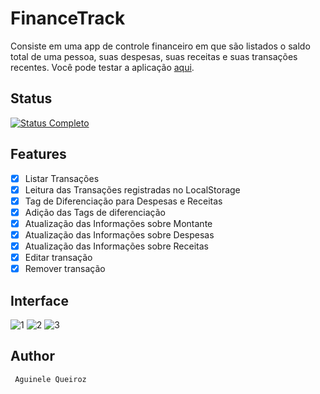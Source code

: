 # FinanceTrack
Consiste em uma app de controle financeiro em que são listados o saldo total de uma pessoa, suas despesas, suas receitas e suas transações recentes.
Você pode testar a aplicação [aqui](https://aguinelequeiroz.github.io/finance-control/).

## Status
[![Status Completo](https://img.shields.io/badge/STATUS-COMPLETO-green?style=for-the-badge)]()

## Features
- [x] Listar Transações
- [x] Leitura das Transações registradas no LocalStorage
- [x] Tag de Diferenciação para Despesas e Receitas
- [x] Adição das Tags de diferenciação
- [x] Atualização das Informações sobre Montante
- [x] Atualização das Informações sobre Despesas
- [x] Atualização das Informações sobre Receitas
- [x] Editar transação
- [x] Remover transação

###

## Interface
![1](https://user-images.githubusercontent.com/66737248/215861076-e78209ae-22ba-446a-a672-a5bffd4f6993.jpg)
![2](https://user-images.githubusercontent.com/66737248/215861082-e7af7902-01ff-4132-b0b6-9a04a11006b7.jpg)
![3](https://user-images.githubusercontent.com/66737248/215861084-6c653c9a-6136-41ee-aa5b-8668ee60de01.jpg)
###
## Author 
```
 Aguinele Queiroz
 
```

